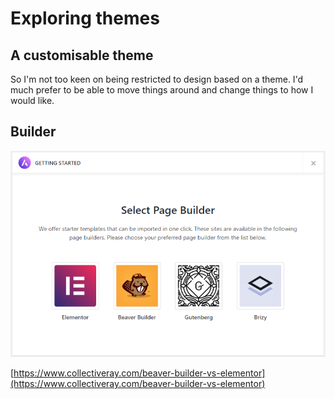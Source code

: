 # Exploring themes

## A customisable theme

So I'm not too keen on being restricted to design based on a theme. I'd much prefer to be able to move things around and change things to how I would like.

## Builder

![](../../.gitbook/assets/image%20%2832%29.png)

[https://www.collectiveray.com/beaver-builder-vs-elementor](https://www.collectiveray.com/beaver-builder-vs-elementor)

